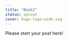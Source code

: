 ```yaml
---
title: "Book2"
status: sprout
cover: hugo-logo-wide.svg
---
```


<!-- status: sprout, bloom, mature (completion: sprout < bloom < mature ) -->

Please start your post here!